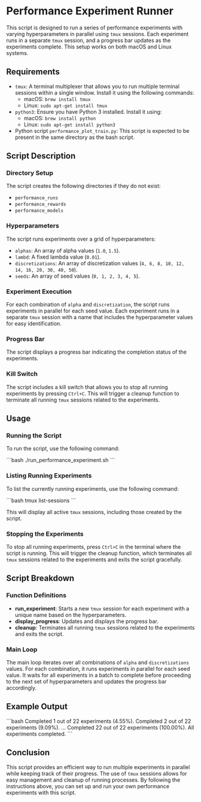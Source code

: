 # Performance Experiment Runner

This script is designed to run a series of performance experiments with varying hyperparameters in parallel using `tmux` sessions. Each experiment runs in a separate `tmux` session, and a progress bar updates as the experiments complete. This setup works on both macOS and Linux systems.

## Requirements

- `tmux`: A terminal multiplexer that allows you to run multiple terminal sessions within a single window. Install it using the following commands:
  - macOS: `brew install tmux`
  - Linux: `sudo apt-get install tmux`
- `python3`: Ensure you have Python 3 installed. Install it using:
  - macOS: `brew install python`
  - Linux: `sudo apt-get install python3`
- Python script `performance_plot_train.py`: This script is expected to be present in the same directory as the bash script.

## Script Description

### Directory Setup

The script creates the following directories if they do not exist:
- `performance_runs`
- `performance_rewards`
- `performance_models`

### Hyperparameters

The script runs experiments over a grid of hyperparameters:
- `alphas`: An array of alpha values (`1.0`, `1.5`).
- `lambd`: A fixed lambda value (`0.01`).
- `discretizations`: An array of discretization values (`4, 6, 8, 10, 12, 14, 16, 20, 30, 40, 50`).
- `seeds`: An array of seed values (`0, 1, 2, 3, 4, 5`).

### Experiment Execution

For each combination of `alpha` and `discretization`, the script runs experiments in parallel for each seed value. Each experiment runs in a separate `tmux` session with a name that includes the hyperparameter values for easy identification.

### Progress Bar

The script displays a progress bar indicating the completion status of the experiments.

### Kill Switch

The script includes a kill switch that allows you to stop all running experiments by pressing `Ctrl+C`. This will trigger a cleanup function to terminate all running `tmux` sessions related to the experiments.

## Usage

### Running the Script

To run the script, use the following command:

\`\`\`bash
./run_performance_experiment.sh
\`\`\`

### Listing Running Experiments

To list the currently running experiments, use the following command:

\`\`\`bash
tmux list-sessions
\`\`\`

This will display all active `tmux` sessions, including those created by the script.

### Stopping the Experiments

To stop all running experiments, press `Ctrl+C` in the terminal where the script is running. This will trigger the cleanup function, which terminates all `tmux` sessions related to the experiments and exits the script gracefully.

## Script Breakdown

### Function Definitions

- **run_experiment**: Starts a new `tmux` session for each experiment with a unique name based on the hyperparameters.
- **display_progress**: Updates and displays the progress bar.
- **cleanup**: Terminates all running `tmux` sessions related to the experiments and exits the script.

### Main Loop

The main loop iterates over all combinations of `alpha` and `discretizations` values. For each combination, it runs experiments in parallel for each seed value. It waits for all experiments in a batch to complete before proceeding to the next set of hyperparameters and updates the progress bar accordingly.

## Example Output

\`\`\`bash
Completed 1 out of 22 experiments (4.55%).
Completed 2 out of 22 experiments (9.09%).
...
Completed 22 out of 22 experiments (100.00%).
All experiments completed.
\`\`\`

## Conclusion

This script provides an efficient way to run multiple experiments in parallel while keeping track of their progress. The use of `tmux` sessions allows for easy management and cleanup of running processes. By following the instructions above, you can set up and run your own performance experiments with this script.